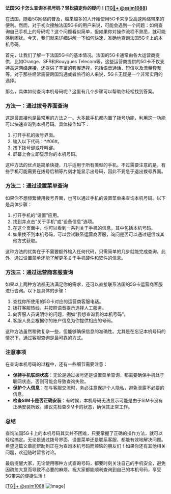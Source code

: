 **法国5G卡怎么查询本机号码？轻松搞定你的疑问！[[TG💪+ @esim1088](https://t.me/s/esim1088)]**

在法国，随着5G网络的普及，越来越多的人开始使用5G卡来享受高速网络带来的便利。然而，对于初次接触法国5G卡的用户来说，可能会遇到一个问题：如何查询自己手机上的号码呢？这个问题看似简单，但如果你对操作流程不熟悉，就可能感到困扰。今天，我们就来详细讲解一下如何快速、准确地查询法国5G卡上的本机号码。

首先，让我们了解一下法国5G卡的基本情况。法国的5G卡通常由各大运营商提供，比如Orange、SFR和Bouygues Telecom等。这些运营商提供的5G卡不仅支持高速网络连接，还提供了丰富的套餐选择，包括语音通话、短信以及流量套餐等。对于那些经常需要跨国沟通或者旅行的人来说，5G卡无疑是一个非常实用的选择。

那么，具体如何查询本机号码呢？这里有几个步骤可以帮助你轻松找到答案。

### 方法一：通过拨号界面查询

这是最直接也是最常用的方法之一。大多数手机都内置了拨号功能，利用这一功能可以快速查询到本机号码。具体操作如下：

1. 打开手机的拨号界面。
2. 输入以下代码：*#06#。
3. 按下拨号键或呼叫键。
4. 屏幕上会立即显示你的本机号码。

这种方法的优点是简单快捷，几乎适用于所有类型的手机。不过需要注意的是，有些手机可能需要在拨号后稍等片刻才能显示出号码，因此不要急于退出拨号界面。

### 方法二：通过设置菜单查询

如果你不想频繁使用拨号界面，也可以通过手机的设置菜单来查询本机号码。以下是具体步骤：

1. 打开手机的“设置”应用。
2. 找到并点击“关于手机”或“设备信息”选项。
3. 在这个页面中，你可以看到一系列关于手机的信息，其中包括本机号码。
4. 如果找不到本机号码，可以尝试联系运营商客服，询问是否可以通过短信或其他方式获取。

这种方法的优势在于不需要额外输入任何代码，只需简单的几步就能完成查询。此外，通过设置菜单还能了解更多关于手机硬件和软件的信息。

### 方法三：通过运营商客服查询

如果以上两种方法都无法满足你的需求，还可以直接联系法国的5G卡运营商客服进行咨询。以下是具体的步骤：

1. 查找你所使用的5G卡对应的运营商客服电话。
2. 拨打客服热线，并按照语音提示选择人工服务。
3. 向客服人员说明你的问题，例如“我想查询我的本机号码”。
4. 客服人员会根据你的账户信息为你提供相应的号码。

这种方法虽然稍微复杂一些，但能够确保信息的准确性。尤其是在忘记本机号码的情况下，通过客服查询是最可靠的方式。

### 注意事项

在查询本机号码的过程中，还有一些细节需要注意：

- **保持手机联网状态**：无论是通过拨号还是设置菜单查询，都需要确保手机处于联网状态，否则可能会导致查询失败。
- **保护个人信息**：在与客服交流时，务必注意保护个人隐私，避免泄露不必要的信息。
- **检查SIM卡是否正确安装**：有时候，本机号码无法显示可能是由于SIM卡没有正确安装所致。建议先检查SIM卡的状态，确保其正常工作。

### 总结

查询法国5G卡上的本机号码其实并不困难，只要掌握了正确的操作方法，就可以轻松搞定。无论是通过拨号界面、设置菜单还是联系客服，都能有效地解决问题。希望这篇文章能帮助到正在为查询本机号码而烦恼的朋友们！如果你还有其他相关问题，欢迎随时留言讨论。

最后提醒大家，无论使用哪种方式查询号码，都要时刻关注自己的手机安全，避免因疏忽大意而导致不必要的麻烦。祝大家都能顺利查询到自己的本机号码，享受5G带来的便捷生活！

[[TG💪+ @esim1088](https://t.me/s/esim1088) ![Image](https://i.postimg.cc/4NQfJmqS/Snipaste-2025-05-13-00-14-12.png)]